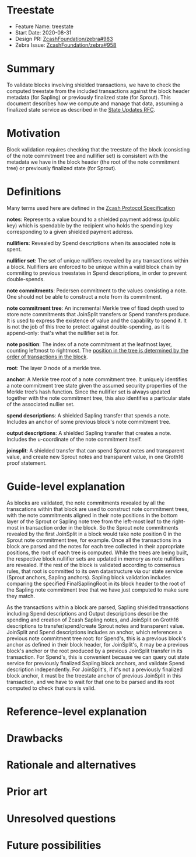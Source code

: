 # Treestate

- Feature Name: treestate
- Start Date: 2020-08-31
- Design PR: [ZcashFoundation/zebra#983](https://github.com/ZcashFoundation/zebra/issues/983)
- Zebra Issue: [ZcashFoundation/zebra#958](https://github.com/ZcashFoundation/zebra/issues/958)

# Summary
[summary]: #summary

To validate blocks involving shielded transactions, we have to check the
computed treestate from the included transactions against the block header
metadata (for Sapling) or previously finalized state (for Sprout). This document
describes how we compute and manage that data, assuming a finalized state
service as described in the [State Updates RFC](https://zebra.zfnd.org/dev/rfcs/0005-state-updates.md).


# Motivation
[motivation]: #motivation

Block validation requires checking that the treestate of the block (consisting
of the note commitment tree and nullifier set) is consistent with the metadata
we have in the block header (the root of the note commitment tree) or previously
finalized state (for Sprout).


# Definitions
[definitions]: #definitions

Many terms used here are defined in the [Zcash Protocol Specification](https://zips.z.cash/protocol/protocol.pdf)

**notes**: Represents a value bound to a shielded payment address (public key)
which is spendable by the recipient who holds the spending key corresponding to
a given shielded payment address.

**nullifiers**: Revealed by Spend descriptions when its associated note is spent.

**nullifier set**: The set of unique nullifiers revealed by any transactions
within a block. Nullifiers are enforced to be unique within a valid block chain
by commiting to previous treestates in Spend descriptions, in order to prevent
double-spends.

**note commitments**: Pedersen commitment to the values consisting a note. One
should not be able to construct a note from its commitment.

**note commitment tree**: An incremental Merkle tree of fixed depth used to
store note commitments that JoinSplit transfers or Spend transfers produce. It
is used to express the existence of value and the capability to spend it. It is
not the job of this tree to protect against double-spending, as it is
append-only: that's what the nullifier set is for.

**note position**: The index of a note commitment at the leafmost layer,
counting leftmost to rightmost. The [position in the tree is determined by the
order of transactions in the block](https://zips.z.cash/protocol/canopy.pdf#transactions).

**root**: The layer 0 node of a merkle tree.

**anchor**: A Merkle tree root of a note commitment tree. It uniquely identifies
a note commitment tree state given the assumed security properties of the Merkle
tree’s hash function.  Since the nullifier set is always updated together with
the note commitment tree, this also identifies a particular state of the
associated nullier set.

**spend descriptions**: A shielded Sapling transfer that spends a note. Includes
an anchor of some previous block's note commitment tree.

**output descriptions**: A shielded Sapling transfer that creates a
note. Includes the u-coordinate of the note commitment itself.

**joinsplit**: A shielded transfer that can spend Sprout notes and transparent
value, and create new Sprout notes and transparent value, in one Groth16 proof
statement.

# Guide-level explanation
[guide-level-explanation]: #guide-level-explanation

As blocks are validated, the note commitments revealed by all the transcations
within that block are used to construct note commitment trees, with the note
commitments aligned in their note positions in the bottom layer of the Sprout or
Sapling note tree from the left-most leaf to the right-most in transaction order
in the block. So the Sprout note commitments revealed by the first
JoinSplit<Groth16> in a block would take note position 0 in the Sprout note
commitment tree, for example. Once all the transactions in a block are parsed
and the notes for each tree collected in their appropriate positions, the root
of each tree is computed. While the trees are being built, the respective block
nullifier sets are updated in memory as note nullifiers are revealed. If the
rest of the block is validated according to consensus rules, that root is
committed to its own datastructure via our state service (Sprout anchors,
Sapling anchors). Sapling block validation includes comparing the specified
FinalSaplingRoot in its block header to the root of the Sapling note commitment
tree that we have just computed to make sure they match.

As the transactions within a block are parsed, Sapling shielded transactions
including Spend descriptions and Output descriptions describe the spending and
creation of Zcash Sapling notes, and JoinSplit on Groth16 descriptions to
transfer/spend/create Sprout notes and transparent value. JoinSplit and Spend
descriptions includes an anchor, which references a previous note commitment
tree root: for Spend's, this is a previous block's anchor as defined in their
block header, for JoinSplit's, it may be a previous block's anchor or the root
produced by a previous JoinSplit transfer in its transaction. For Spend's, this
is convenient because we can query out state service for previously finalized
Sapling block anchors, and validate Spend description independently. For
JoinSplit's, if it's not a previously finalized block anchor, it must be the
treestate anchor of previous JoinSplit in this transaction, and we have to wait
for that one to be parsed and its root computed to check that ours is valid.


# Reference-level explanation
[reference-level-explanation]: #reference-level-explanation


# Drawbacks
[drawbacks]: #drawbacks



# Rationale and alternatives
[rationale-and-alternatives]: #rationale-and-alternatives


# Prior art
[prior-art]: #prior-art


# Unresolved questions
[unresolved-questions]: #unresolved-questions


# Future possibilities
[future-possibilities]: #future-possibilities

